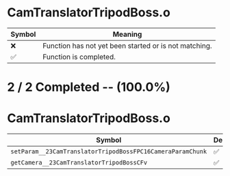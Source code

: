 # CamTranslatorTripodBoss.o
| Symbol | Meaning 
| ------------- | ------------- 
| :x: | Function has not yet been started or is not matching. 
| :white_check_mark: | Function is completed. 


# 2 / 2 Completed -- (100.0%)
# CamTranslatorTripodBoss.o
| Symbol | Decompiled? |
| ------------- | ------------- |
| `setParam__23CamTranslatorTripodBossFPC16CameraParamChunk` | :white_check_mark: |
| `getCamera__23CamTranslatorTripodBossCFv` | :white_check_mark: |
